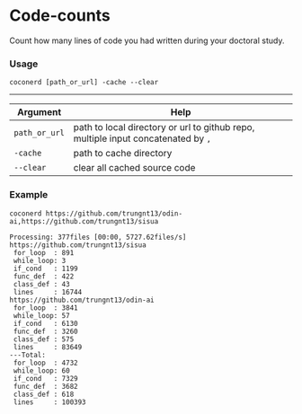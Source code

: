 # Code-counts

Count how many lines of code you had written during your doctoral study.


### Usage

```commandline
coconerd [path_or_url] -cache --clear
```

 ---------------
|Argument | Help|
|---------|-----|
|`path_or_url`| path to local directory or url to github repo, multiple input concatenated by `,`|
|`-cache`| path to cache directory|
|`--clear`|clear all cached source code|

### Example

```commandline
coconerd https://github.com/trungnt13/odin-ai,https://github.com/trungnt13/sisua
```

```text
Processing: 377files [00:00, 5727.62files/s]
https://github.com/trungnt13/sisua
 for_loop  : 891
 while_loop: 3
 if_cond   : 1199
 func_def  : 422
 class_def : 43
 lines     : 16744
https://github.com/trungnt13/odin-ai
 for_loop  : 3841
 while_loop: 57
 if_cond   : 6130
 func_def  : 3260
 class_def : 575
 lines     : 83649
---Total:
 for_loop  : 4732
 while_loop: 60
 if_cond   : 7329
 func_def  : 3682
 class_def : 618
 lines     : 100393
```

